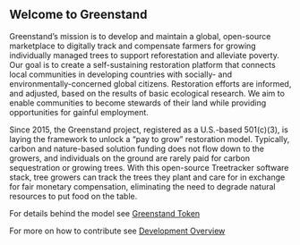 ## Welcome to Greenstand 

Greenstand’s mission is to develop and maintain a global, open-source marketplace to digitally track and compensate farmers for growing individually managed trees to support reforestation and alleviate poverty. Our goal is to create a self-sustaining restoration platform that connects local communities in developing countries with socially- and environmentally-concerned global citizens. Restoration efforts are informed, and adjusted, based on the results of basic ecological research. We aim to enable communities to become stewards of their land while providing opportunities for gainful employment.

Since 2015, the Greenstand project, registered as a U.S.-based 501(c)(3), is laying the framework to unlock a “pay to grow” restoration model. Typically, carbon and nature-based solution funding does not flow down to the growers, and individuals on the ground are rarely paid for carbon sequestration or growing trees. With this open-source Treetracker software stack, tree growers can track the trees they plant and care for in exchange for fair monetary compensation, eliminating the need to degrade natural resources to put food on the table. 

For details behind the model see [Greenstand Token](https://github.com/Greenstand/Greenstand-Overview/blob/master/Greenstand-Token.md)

For more on how to contribute see [Development Overview](https://github.com/Greenstand/Greenstand-Overview#welcome-to-greenstands-treetracker-project)

<!--

**Here are some ideas to get you started:**

🙋‍♀️ A short introduction - what is your organization all about?
🌈 Contribution guidelines - how can the community get involved?
👩‍💻 Useful resources - where can the community find your docs? Is there anything else the community should know?
🍿 Fun facts - what does your team eat for breakfast?
🧙 Remember, you can do mighty things with the power of [Markdown](https://docs.github.com/github/writing-on-github/getting-started-with-writing-and-formatting-on-github/basic-writing-and-formatting-syntax)
-->
